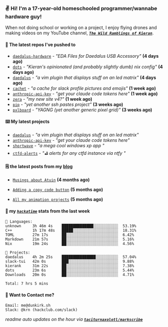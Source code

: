 ### ✌️ Hi! I'm a 17-year-old homeschooled programmer/wannabe hardware guy!

When not doing school or working on a project, I enjoy flying drones and making videos on my YouTube channel, [**_`The Wild Ramblings of Kieran`_**](https://youtube.com/@kieran.rambles).

#### 👷 The latest repos I've pushed to

- [`daedalus-hardware`](https://github.com/geschmit/daedalus-hardware) - _"EDA Files for Daedalus USB Accessory"_ **(4 days ago)**
- [`dots`](https://github.com/taciturnaxolotl/dots) - _"Kieran's opinionated (and probably slightly dumb) nix config"_ **(4 days ago)**
- [`daedalus`](https://github.com/taciturnaxolotl/daedalus) - _"a vim plugin that displays stuff on an led matrix"_ **(4 days ago)**
- [`cachet`](https://github.com/taciturnaxolotl/cachet) - _"a cache for slack profile pictures and emojis"_ **(1 week ago)**
- [`anthropic-api-key`](https://github.com/taciturnaxolotl/anthropic-api-key) - _"get your claude code tokens here"_ **(1 week ago)**
- [`zera`](https://github.com/taciturnaxolotl/zera) - _"my new site v4?"_ **(1 week ago)**
- [`pip`](https://github.com/taciturnaxolotl/pip) - _"yet another ssh pastes project"_ **(3 weeks ago)**
- [`pxlboard`](https://github.com/taciturnaxolotl/pxlboard) - _"YAGNG (yet another generic pixel grid)"_ **(3 weeks ago)**

#### ⌨️ My latest projects

- [`daedalus`](https://github.com/taciturnaxolotl/daedalus) - _"a vim plugin that displays stuff on an led matrix"_
- [`anthropic-api-key`](https://github.com/taciturnaxolotl/anthropic-api-key) - _"get your claude code tokens here"_
- [`shortwave`](https://github.com/taciturnaxolotl/shortwave) - _"a mega cool windows xp app "_
- [`ctfd-alerts`](https://github.com/taciturnaxolotl/ctfd-alerts) - _"⛳ alerts for any ctfd instance via ntfy "_

#### 🗒️ the latest posts from my [blog](https://dunkirk.sh)

- [`Musings about Atuin`](https://dunkirk.sh/blog/atuin/) **(4 months ago)**

- [`Adding a copy code button`](https://dunkirk.sh/blog/adding-a-copy-button/) **(5 months ago)**

- [`All my animation projects`](https://dunkirk.sh/blog/my-animations/) **(5 months ago)**



#### 📡 my [_`hackatime`_](https://waka.hackclub.com) stats from the last week

```text
💾 Languages:
unknown     3h 46m 4s    ██████████████░░░░░░░░░░░  53.19%
C++         1h 17m 48s   █████░░░░░░░░░░░░░░░░░░░░  18.31%
TOML        27m 17s      ██░░░░░░░░░░░░░░░░░░░░░░░  6.42%
Markdown    21m 57s      ██░░░░░░░░░░░░░░░░░░░░░░░  5.16%
Nix         19m 24s      ██░░░░░░░░░░░░░░░░░░░░░░░  4.56%

💼 Projects:
daedalus    4h 2m 25s    ███████████████░░░░░░░░░░  57.04%
slack-tui   42m 0s       ███░░░░░░░░░░░░░░░░░░░░░░  9.88%
kierank     31m 22s      ██░░░░░░░░░░░░░░░░░░░░░░░  7.38%
dots        23m 6s       ██░░░░░░░░░░░░░░░░░░░░░░░  5.44%
Downloads   20m 0s       ██░░░░░░░░░░░░░░░░░░░░░░░  4.71%

Total: 7 hrs 5 mins
```

#### 📮 Want to Contact me?

```text
Email: me@dunkirk.sh
Slack: @krn (hackclub.com/slack)
```

_readme auto updates on the hour via [**`taciturnaxolotl/markscribe`**](https://github.com/taciturnaxolotl/markscribe)_
